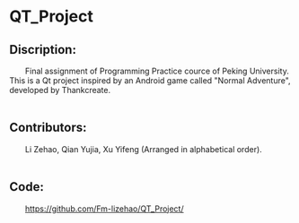 # QT_Project
## Discription:
&emsp;&emsp;Final assignment of Programming Practice cource of Peking University. This is a Qt project inspired by an Android game called "Normal Adventure", developed by Thankcreate.<br/><br/>
## Contributors:
&emsp;&emsp;Li Zehao, Qian Yujia, Xu Yifeng (Arranged in alphabetical order).<br/><br/>
## Code:
&emsp;&emsp;https://github.com/Fm-lizehao/QT_Project/ <br/><br/>
